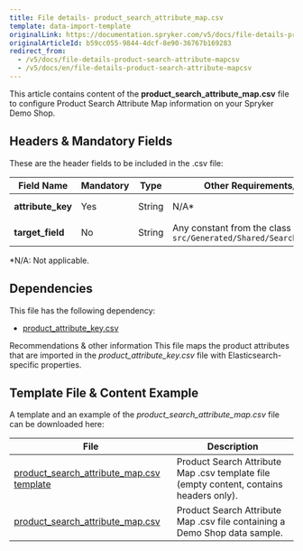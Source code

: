 ```yaml
---
title: File details- product_search_attribute_map.csv
template: data-import-template
originalLink: https://documentation.spryker.com/v5/docs/file-details-product-search-attribute-mapcsv
originalArticleId: b59cc055-9844-4dcf-8e90-36767b169283
redirect_from:
  - /v5/docs/file-details-product-search-attribute-mapcsv
  - /v5/docs/en/file-details-product-search-attribute-mapcsv
---
```


This article contains content of the **product_search_attribute_map.csv** file to configure Product Search Attribute Map information on your Spryker Demo Shop.

## Headers & Mandatory Fields 
These are the header fields to be included in the .csv file:

| Field Name | Mandatory | Type | Other Requirements/Comments | Description |
| --- | --- | --- | --- | --- |
| **attribute_key** | Yes | String |N/A* | 	Identifier of an attribute. |
| **target_field** | No | String |	Any constant from the class `src/Generated/Shared/Search/PageIndexMap.php` | Elasticsearch property. |
*N/A: Not applicable.

## Dependencies

This file has the following dependency:
*    [product_attribute_key.csv](/docs/scos/dev/data-import/{{page.version}}/data-import-categories/catalog-setup/products/file-details-product-attribute-key.csv.html)

Recommendations & other information
This file maps the product attributes that are imported in the *product_attribute_key.csv* file with Elasticsearch-specific properties.

## Template File & Content Example
A template and an example of the *product_search_attribute_map.csv*  file can be downloaded here:

| File | Description |
| --- | --- |
| [product_search_attribute_map.csv template](https://spryker.s3.eu-central-1.amazonaws.com/docs/Developer+Guide/Back-End/Data+Manipulation/Data+Ingestion/Data+Import/Data+Import+Categories/Merchandising+Setup/Product+Merchandising/Template+product_search_attribute_map.csv) | Product Search Attribute Map .csv template file (empty content, contains headers only). |
| [product_search_attribute_map.csv](https://spryker.s3.eu-central-1.amazonaws.com/docs/Developer+Guide/Back-End/Data+Manipulation/Data+Ingestion/Data+Import/Data+Import+Categories/Merchandising+Setup/Product+Merchandising/product_search_attribute_map.csv) | Product Search Attribute Map .csv file containing a Demo Shop data sample. |
